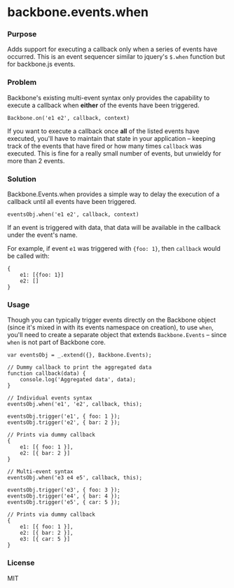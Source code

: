 backbone.events.when
====================

### Purpose

Adds support for executing a callback only when a series of events have occurred. This is an event sequencer similar to jquery's `$.when` function but for backbone.js events.

### Problem

Backbone's existing multi-event syntax only provides the capability to execute a callback when **either** of the events have been triggered. 

`Backbone.on('e1 e2', callback, context)`

If you want to execute a callback once **all** of the listed events have executed, you'll have to maintain that state in your application – keeping track of the events that have fired or how many times `callback` was executed. This is fine for a really small number of events, but unwieldy for more than 2 events.

### Solution

Backbone.Events.when provides a simple way to delay the execution of a callback until all events have been triggered. 

`eventsObj.when('e1 e2', callback, context)`

If an event is triggered with data, that data will be available in the callback under the event's name. 

For example, if event `e1` was triggered with `{foo: 1}`, then `callback` would be called with:

	{ 
		e1: [{foo: 1}]
		e2: []
	}


### Usage

Though you can typically trigger events directly on the Backbone object (since it's mixed in with its events namespace on creation), to use `when`, you'll need to create a separate object that extends `Backbone.Events` – since `when` is not part of Backbone core.

	var eventsObj = _.extend({}, Backbone.Events);
	
	// Dummy callback to print the aggregated data
	function callback(data) {
    	console.log('Aggregated data', data);
    }
     
    // Individual events syntax
    eventsObj.when('e1', 'e2', callback, this);
      
    eventsObj.trigger('e1', { foo: 1 });
    eventsObj.trigger('e2', { bar: 2 });
    
    // Prints via dummy callback
    {
    	e1: [{ foo: 1 }],
    	e2: [{ bar: 2 }]
    }
    
    // Multi-event syntax
    eventsObj.when('e3 e4 e5', callback, this);
      
    eventsObj.trigger('e3', { foo: 3 });
    eventsObj.trigger('e4', { bar: 4 });
    eventsObj.trigger('e5', { car: 5 });

    // Prints via dummy callback
    {
    	e1: [{ foo: 1 }],
    	e2: [{ bar: 2 }],
    	e3: [{ car: 5 }]
    }

### License
MIT